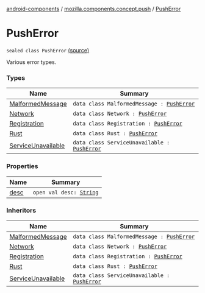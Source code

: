[android-components](../../index.md) / [mozilla.components.concept.push](../index.md) / [PushError](./index.md)

# PushError

`sealed class PushError` [(source)](https://github.com/mozilla-mobile/android-components/blob/master/components/concept/push/src/main/java/mozilla/components/concept/push/PushProcessor.kt#L98)

Various error types.

### Types

| Name | Summary |
|---|---|
| [MalformedMessage](-malformed-message/index.md) | `data class MalformedMessage : `[`PushError`](./index.md) |
| [Network](-network/index.md) | `data class Network : `[`PushError`](./index.md) |
| [Registration](-registration/index.md) | `data class Registration : `[`PushError`](./index.md) |
| [Rust](-rust/index.md) | `data class Rust : `[`PushError`](./index.md) |
| [ServiceUnavailable](-service-unavailable/index.md) | `data class ServiceUnavailable : `[`PushError`](./index.md) |

### Properties

| Name | Summary |
|---|---|
| [desc](desc.md) | `open val desc: `[`String`](https://kotlinlang.org/api/latest/jvm/stdlib/kotlin/-string/index.html) |

### Inheritors

| Name | Summary |
|---|---|
| [MalformedMessage](-malformed-message/index.md) | `data class MalformedMessage : `[`PushError`](./index.md) |
| [Network](-network/index.md) | `data class Network : `[`PushError`](./index.md) |
| [Registration](-registration/index.md) | `data class Registration : `[`PushError`](./index.md) |
| [Rust](-rust/index.md) | `data class Rust : `[`PushError`](./index.md) |
| [ServiceUnavailable](-service-unavailable/index.md) | `data class ServiceUnavailable : `[`PushError`](./index.md) |
